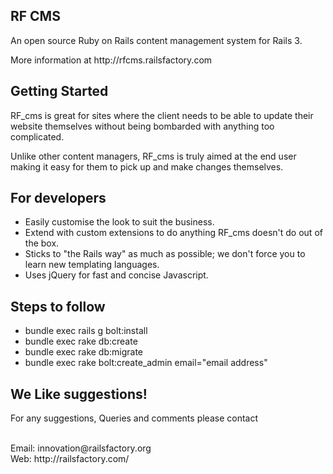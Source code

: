 <h2>RF CMS</h2>

<p>An open source Ruby on Rails content management system for Rails 3.</p>

<p>More information at http://rfcms.railsfactory.com</p>

<h2>Getting Started</h2>

<p>RF_cms is great for sites where the client needs to be able to update their website themselves without being bombarded with anything too complicated.</p>

<p>Unlike other content managers, RF_cms is truly aimed at the end user making it easy for them to pick up and make changes themselves.</p>

<h2>For developers</h2>

<ul>
  <li>Easily customise the look to suit the business.</li>
  <li>Extend with custom extensions to do anything RF_cms doesn't do out of the box.</li>
  <li>Sticks to "the Rails way" as much as possible; we don't force you to learn new templating languages.</li>
  <li>Uses jQuery for fast and concise Javascript.</li>
</ul>


<h2>Steps to follow</h2>
<ul>
<li>bundle exec rails g bolt:install</li>
<li>bundle exec rake db:create</li>
<li>bundle exec rake db:migrate</li>
<li>bundle exec rake bolt:create_admin email="email address"</li>
</ul>

<h2>We Like suggestions! </h2>
<p>For any suggestions, Queries and comments please contact</p>
<br/>
Email: innovation@railsfactory.org<br/>
Web: http://railsfactory.com/